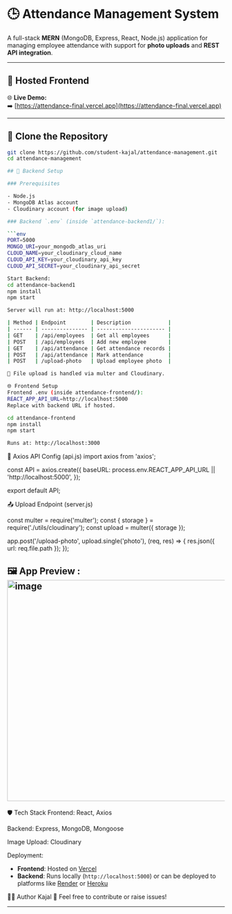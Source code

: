 # 🕒 Attendance Management System

A full-stack **MERN** (MongoDB, Express, React, Node.js) application for managing employee attendance with support for **photo uploads** and **REST API integration**.


---

## 🔗 Hosted Frontend

🌐 **Live Demo:**  
➡️ [https://attendance-final.vercel.app](https://attendance-final.vercel.app)

---
## 🔽 Clone the Repository

```bash
git clone https://github.com/student-kajal/attendance-management.git
cd attendance-management

## 🚀 Backend Setup

### Prerequisites

- Node.js
- MongoDB Atlas account
- Cloudinary account (for image upload)

### Backend `.env` (inside `attendance-backend1/`):

```env
PORT=5000
MONGO_URI=your_mongodb_atlas_uri
CLOUD_NAME=your_cloudinary_cloud_name
CLOUD_API_KEY=your_cloudinary_api_key
CLOUD_API_SECRET=your_cloudinary_api_secret

Start Backend:
cd attendance-backend1
npm install
npm start

Server will run at: http://localhost:5000

| Method | Endpoint        | Description            |
| ------ | --------------- | ---------------------- |
| GET    | /api/employees  | Get all employees      |
| POST   | /api/employees  | Add new employee       |
| GET    | /api/attendance | Get attendance records |
| POST   | /api/attendance | Mark attendance        |
| POST   | /upload-photo   | Upload employee photo  |

📸 File upload is handled via multer and Cloudinary.

🌐 Frontend Setup
Frontend .env (inside attendance-frontend/):
REACT_APP_API_URL=http://localhost:5000
Replace with backend URL if hosted.

cd attendance-frontend
npm install
npm start

Runs at: http://localhost:3000
```

🔄 Axios API Config (api.js)
import axios from 'axios';

const API = axios.create({
  baseURL: process.env.REACT_APP_API_URL || 'http://localhost:5000',
});

export default API;

📤 Upload Endpoint (server.js)

const multer = require('multer');
const { storage } = require('./utils/cloudinary');
const upload = multer({ storage });

app.post('/upload-photo', upload.single('photo'), (req, res) => {
  res.json({ url: req.file.path });
});

## 🖼️ App Preview : <img width="1280" height="512" alt="image" src="https://github.com/user-attachments/assets/c353e2cd-f99a-45bc-90ab-0bc910c1f45a" />


🛡️ Tech Stack
Frontend: React, Axios

Backend: Express, MongoDB, Mongoose

Image Upload: Cloudinary

Deployment:
- **Frontend**: Hosted on [Vercel](https://vercel.com)
- **Backend**: Runs locally (`http://localhost:5000`) or can be deployed to platforms like [Render](https://render.com) or [Heroku](https://heroku.com)


🙋‍♂️ Author
Kajal
📧 Feel free to contribute or raise issues!


---


